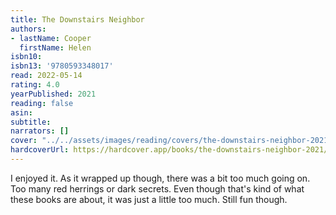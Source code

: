 ```yaml
---
title: The Downstairs Neighbor
authors:
- lastName: Cooper
  firstName: Helen
isbn10:
isbn13: '9780593348017'
read: 2022-05-14
rating: 4.0
yearPublished: 2021
reading: false
asin:
subtitle:
narrators: []
cover: "../../assets/images/reading/covers/the-downstairs-neighbor-2021.jpeg"
hardcoverUrl: https://hardcover.app/books/the-downstairs-neighbor-2021/editions/30961235
---
```

I enjoyed it. As it wrapped up though, there was a bit too much going on. Too many red herrings or dark secrets. Even though that's kind of what these books are about, it was just a little too much. Still fun though.
